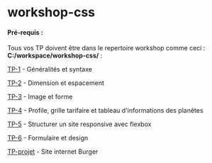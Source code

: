 # workshop-css

#### Pré-requis :
Tous vos TP doivent être dans le repertoire workshop comme ceci : **C:/workspace/workshop-css/** : 


[TP-1](tp-1.md) - Généralités et syntaxe

[TP-2](tp-2.md) -  Dimension et espacement

[TP-3](tp-3/tp-3.md) - Image et forme

[TP-4](tp-4/tp-4.md) - Profile, grille tarifaire et tableau d'informations des planêtes

[TP-5](tp-5/tp-5.md) - Structurer un site responsive avec flexbox 

[TP-6](tp-6/tp-6.md) - Formulaire et design

[TP-projet](tp-projet/tp-projet.md) - Site internet Burger


